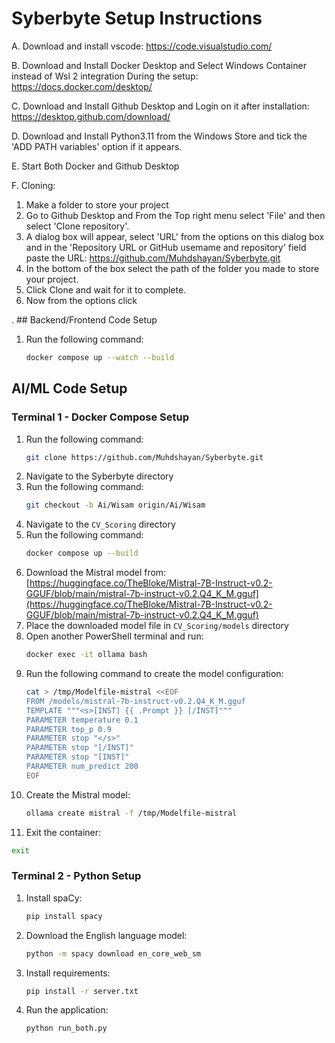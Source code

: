 # Syberbyte Setup Instructions

A. Download and install vscode:
https://code.visualstudio.com/

B. Download and Install Docker Desktop and Select Windows Container instead of Wsl 2 integration During the setup:
https://docs.docker.com/desktop/

C. Download and Install Github Desktop and Login on it after installation:
https://desktop.github.com/download/

D. Download and Install Python3.11 from the Windows Store and tick the 'ADD PATH variables' option if it appears.

E. Start Both Docker and Github Desktop

F. Cloning:
1. Make a folder to store your project
2. Go to Github Desktop and From the Top right menu select 'File' and then select 'Clone repository'.
3. A dialog box will appear, select 'URL' from the options on this dialog box and in the 'Repository URL or GitHub usemame and repository' field paste the URL: https://github.com/Muhdshayan/Syberbyte.git
4. In the bottom of the box select the path of the folder you made to store your project.
5. Click Clone and wait for it to complete.
6. Now from the options click 

. ## Backend/Frontend Code Setup

1. Run the following command:
   ```bash
   docker compose up --watch --build
   ```

## AI/ML Code Setup

### Terminal 1 - Docker Compose Setup

1. Run the following command:
   ```bash
   git clone https://github.com/Muhdshayan/Syberbyte.git
   ```
2. Navigate to the Syberbyte directory
3. Run the following command:
   ```bash
   git checkout -b Ai/Wisam origin/Ai/Wisam
   ```
4. Navigate to the `CV_Scoring` directory
4. Run the following command:
   ```bash
   docker compose up --build
   ```
5. Download the Mistral model from: [https://huggingface.co/TheBloke/Mistral-7B-Instruct-v0.2-GGUF/blob/main/mistral-7b-instruct-v0.2.Q4_K_M.gguf](https://huggingface.co/TheBloke/Mistral-7B-Instruct-v0.2-GGUF/blob/main/mistral-7b-instruct-v0.2.Q4_K_M.gguf)
6. Place the downloaded model file in `CV_Scoring/models` directory
7. Open another PowerShell terminal and run:
   ```bash
   docker exec -it ollama bash
   ```
8. Run the following command to create the model configuration:
   ```bash
   cat > /tmp/Modelfile-mistral <<EOF
   FROM /models/mistral-7b-instruct-v0.2.Q4_K_M.gguf
   TEMPLATE """<s>[INST] {{ .Prompt }} [/INST]"""
   PARAMETER temperature 0.1
   PARAMETER top_p 0.9
   PARAMETER stop "</s>"
   PARAMETER stop "[/INST]"
   PARAMETER stop "[INST]"
   PARAMETER num_predict 200
   EOF
   ```
9. Create the Mistral model:
   ```bash
   ollama create mistral -f /tmp/Modelfile-mistral
   ```
10. Exit the container:
   ```bash
   exit
   ```

### Terminal 2 - Python Setup

1. Install spaCy:
   ```bash
   pip install spacy
   ```
2. Download the English language model:
   ```bash
   python -m spacy download en_core_web_sm
   ```
3. Install requirements:
   ```bash
   pip install -r server.txt
   ```
4. Run the application:
   ```bash
   python run_both.py
   ```
